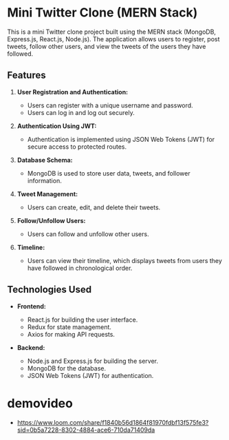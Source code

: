 # Mini Twitter Clone (MERN Stack)

This is a mini Twitter clone project built using the MERN stack (MongoDB, Express.js, React.js, Node.js). The application allows users to register, post tweets, follow other users, and view the tweets of the users they have followed.

## Features

1. **User Registration and Authentication:**
   - Users can register with a unique username and password.
   - Users can log in and log out securely.

2. **Authentication Using JWT:**
   - Authentication is implemented using JSON Web Tokens (JWT) for secure access to protected routes.

3. **Database Schema:**
   - MongoDB is used to store user data, tweets, and follower information.

4. **Tweet Management:**
   - Users can create, edit, and delete their tweets.

5. **Follow/Unfollow Users:**
   - Users can follow and unfollow other users.

6. **Timeline:**
   - Users can view their timeline, which displays tweets from users they have followed in chronological order.

## Technologies Used

- **Frontend:**
  - React.js for building the user interface.
  - Redux for state management.
  - Axios for making API requests.

- **Backend:**
  - Node.js and Express.js for building the server.
  - MongoDB for the database.
  - JSON Web Tokens (JWT) for authentication.
# demovideo
- https://www.loom.com/share/f1840b56d1864f81970fdbf13f575fe3?sid=0b5a7228-8302-4884-ace6-710da71409da 


